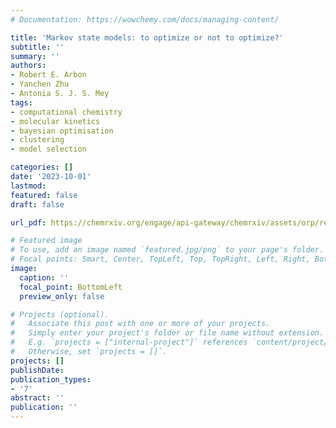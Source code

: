 ```yaml
---
# Documentation: https://wowchemy.com/docs/managing-content/

title: 'Markov state models: to optimize or not to optimize?'
subtitle: ''
summary: ''
authors:
- Robert E. Arbon
- Yanchen Zhu
- Antonia S. J. S. Mey
tags: 
- computational chemistry
- molecular kinetics
- bayesian optimisation
- clustering
- model selection

categories: []
date: '2023-10-01'
lastmod: 
featured: false
draft: false

url_pdf: https://chemrxiv.org/engage/api-gateway/chemrxiv/assets/orp/resource/item/65295aa545aaa5fdbbefc830/original/markov-state-models-to-optimize-or-not-to-optimize.pdf 

# Featured image
# To use, add an image named `featured.jpg/png` to your page's folder.
# Focal points: Smart, Center, TopLeft, Top, TopRight, Left, Right, BottomLeft, Bottom, BottomRight.
image:
  caption: ''
  focal_point: BottomLeft
  preview_only: false

# Projects (optional).
#   Associate this post with one or more of your projects.
#   Simply enter your project's folder or file name without extension.
#   E.g. `projects = ["internal-project"]` references `content/project/deep-learning/index.md`.
#   Otherwise, set `projects = []`.
projects: []
publishDate: 
publication_types:
- '7'
abstract: ''
publication: ''
---
```

